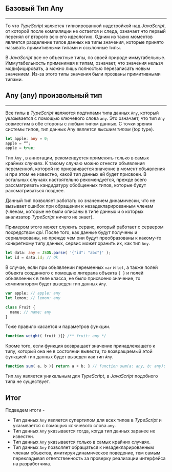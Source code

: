 ## Базовый Тип Any
________________

То что *TypeScript* является типизированной надстройкой над *JavaScript*, от которой после компиляции не остается и следа, означает что первый перенял от второго всю его идеологию. Одним из таких моментов является разделение типов данных на типы значения, которые принято называть примитивными типами и  ссылочные типы.

В *JavaScript* все не объектные типы, по своей природе иммутабельные. Иммутабельность применимая к типам, означает, что значения нельзя модифицировать, а можно лишь полностью перезаписать новым значением. Из-за этого типы значения были прозваны примитивными типами.


## Any (any) произвольный тип
________________

Все типы в *TypeScript* являются подтипами типа данных `Any`, который указывается с помощью ключевого слова `any`. Это означает, что тип `Any` совместим в обе стороны с любым типом данных. С точки зрения системы типов, тип данных Any является *высшим типом* (top type). 

~~~~~typescript
let apple: any = 0;
apple = “”;
apple = true;
~~~~~

Тип `Any` , в аннотации, рекомендуется применять только в самых крайних случаях. К такому случаю можно отнести объявления переменной, которой не присваивается значение в момент объявления и при этом не известно, какой тип данных ей будет присвоен. В остальных случаях настоятельно рекомендуется, прежде всего рассматривать кандидатуру обобщенных типов, которые будут рассматриваться позднее.

Данный тип позволяет работать со значением динамически, что не вызывает ошибок при обращении к незадекларированным членам (членам, которые не были описаны в типе данных и о которых анализатор *TypeScript* ничего не знает).

Примером этого может служить сервис, который работает с сервером посредством *api*.
После того, как данные будут получены и сериализованы, но прежде чем они будут преобразованы к какому-то конкретному типу данных, сервис может хранить их, как тип `Any`.

~~~~~typescript
let data: any = JSON.parse( '{"id": "abc"}' );
let id = data.id; // Ok
~~~~~

В случае, если при объявлении переменных `var` и `let`, а также полей объекта созданного с помощью литерала объекта `{ }` и полей объявленных в теле класса, не было присвоено значение, то компилятором будет выведен тип данных `Any`.

~~~~~typescript
var apple; // apple: any
let lemon; // lemon: any

class Fruit {
  name; // name: any
}
~~~~~
	
Тоже правило касается и параметров функции.

~~~~~typescript
function weight( fruit ){} /** fruit: any */
~~~~~

Кроме того, если функция возвращает значение  принадлежащего к типу, который она не в состоянии вывести, то возвращаемый этой функцией тип данных будет выведен как тип `Any`.

~~~~~typescript
function sum( a, b ){ return a + b; } // function sum(a: any, b: any): any
~~~~~


Тип `Any` является уникальным для *TypeScript*, в *JavaScript* подобного типа не существует.


## Итог


Подведем итоги - 


- Тип данных `Any` является супертипом для всех типов в *TypeScript* и указывается с помощью ключевого слова `any`.
- Тип данных `Any` указывается тогда, когда тип данных заранее не известен.
- Тип данных `Any` указывается только в самых крайних случаях.
- Тип данных `Any` позволяет обращаться к незадекларированным членам объектов, имитируя динамическое поведение, тем самым перекладывая ответственность за проверку реализации интерфейса на разработчика.
